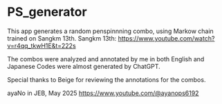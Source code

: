 # PS_generator

This app generates a random penspinnning combo, using Markow chain trained on Sangkm 13th.
Sangkm 13th: https://www.youtube.com/watch?v=r4qq_tkwH1E&t=222s

The combos were analyzed and annotated by me in both English and Japanese
Codes were almost generated by ChatGPT.

Special thanks to Beige for reviewing the annotations for the combos.

ayaNo in JEB, May 2025
https://www.youtube.com/@ayanops6192
